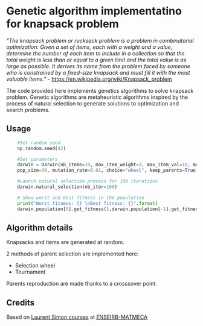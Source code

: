 # Genetic algorithm implementatino for knapsack problem 

<cite>"The knapsack problem or rucksack problem is a problem in combinatorial optimization: Given a set of items, each with a weight and a value, determine the number of each item to include in a collection so that the total weight is less than or equal to a given limit and the total value is as large as possible. It derives its name from the problem faced by someone who is constrained by a fixed-size knapsack and must fill it with the most valuable items."</cite> - https://en.wikipedia.org/wiki/Knapsack_problem

The code provided here implements genetics algorithms to solve knapsack problem. Genetic algorithms are metaheuristic algorithms inspired by the process of natural selection to generate solutions to optimization and search problems.

## Usage
```python
    #Set random seed
    np.random.seed(42)

    #Set parameters
    darwin = Darwin(nb_items=10, max_item_weight=3, max_item_val=10, max_knapsack_weight=20,
    pop_size=30, mutation_rate=0.01, choice="wheel", keep_parents=True)

    #Launch natural selection process for 100 iterations
    darwin.natural_selection(nb_iter=100)

    # Show worst and best fitness in the population
    print("Worst fitness: {} \nBest fitness: {}".format(
    darwin.population[0].get_fitness(),darwin.population[-1].get_fitness())
```
## Algorithm details
Knapsacks and items are generated at random.

2 methods of parent selection are implemented here: 
* Selection wheel
* Tournament

Parents reproduction are made thanks to a crosssover point.



## Credits
Based on [Laurent Simon courses](https://www.labri.fr/perso/lsimon/ia-2019/recherche/) at [ENSEIRB-MATMECA](https://enseirb-matmeca.bordeaux-inp.fr/fr)  
